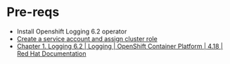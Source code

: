 # Pre-reqs

- Install Openshift Logging 6.2 operator
- [Create a service account and assign cluster role](https://docs.redhat.com/en/documentation/openshift_container_platform/4.18/html/logging/logging-6-2#creating-service-accounts)
- [Chapter 1. Logging 6.2 | Logging | OpenShift Container Platform | 4.18 | Red Hat Documentation](https://docs.redhat.com/en/documentation/openshift_container_platform/4.18/html/logging/logging-6-2#log6x-clf-6-2)

